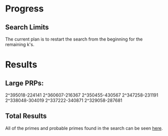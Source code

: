 # Progress
## Search Limits

The current plan is to restart the search from the beginning for the remaining k's.

# Results

## Large PRPs:

2^395018-224141
2^360607-216367
2^350455-430567
2^347258-231191
2^338048-304019
2^337222-340871
2^329058-287681

## Total Results
All of the primes and probable primes found in the search can be seen [here](https://github.com/MathIsFun0/DualRieselProject/tree/primes).
